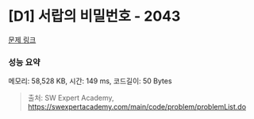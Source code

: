 # [D1] 서랍의 비밀번호 - 2043 

[문제 링크](https://swexpertacademy.com/main/code/problem/problemDetail.do?contestProbId=AV5QJ_8KAx8DFAUq) 

### 성능 요약

메모리: 58,528 KB, 시간: 149 ms, 코드길이: 50 Bytes



> 출처: SW Expert Academy, https://swexpertacademy.com/main/code/problem/problemList.do